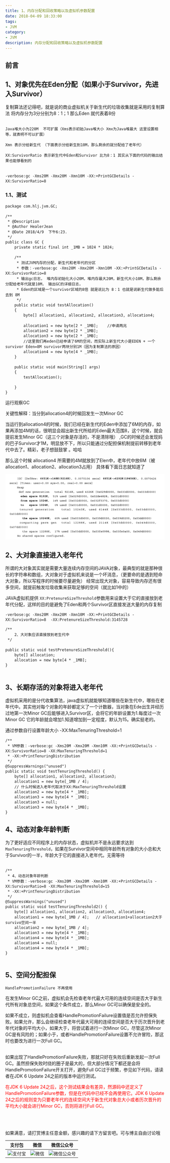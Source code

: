 ```yaml
---
title: 1、内存分配和回收策略以及虚拟机参数配置
date: 2018-04-09 18:33:00
tags: 
- JVM
category: 
- JVM
description: 内存分配和回收策略以及虚拟机参数配置
---
```

<!-- image url 
https://raw.githubusercontent.com/HealerJean123/HealerJean123.github.io/master/blogImages
　　首行缩进
<font color="red">  </font>
-->

## 前言


## 1、对象优先在Eden分配（如果小于Survivor，先进入Survivor）

复制算法还记得吧，就是说的商业虚拟机关于新生代的垃圾收集就是采用的复制算法 将内存分为3分分别为8：1；1 那么Eden 就代表着8份


```

Java堆大小为220M  不可扩展（Xms表示初始Java堆大小 Xmx为Java堆最大 这里设置相等，就表明不可以扩展） 

Xmn 表示分给新生代 （下面表示分给新生到10M，那么剩余的就分配给了老年代）

XX:SurvivorRatio 表示新生代中Eden和Survivor 比为8：1 其实从下面的代码的输出结果也能够看到的


-verbose:gc -Xms20M -Xmx20M -Xmn10M -XX:+PrintGCDetails -XX:SurvivorRatio=8

```
### 1.1、测试


```
package com.hlj.jvm.GC;

/**
 * @Description
 * @Author HealerJean
 * @Date 2018/4/9  下午6:23.
 */
public class GC {
    private static final int _1MB = 1024 * 1024;

    /**
     * 测试JVM内存的分配，新生代和老年代的分区
     * 参数：-verbose:gc -Xms20M -Xmx20M -Xmn10M -XX:+PrintGCDetails -XX:SurvivorRatio=8
     * 输出gc日志， 堆内存初始化大小20M，堆内存最大20M，新生代大小10M，那么剩余分配给老年代就是10M， 输出GC的详细日志，
     * Eden的区域是一个survivor区域的8倍 就是说比为 8：1 也就是说新生代做多能后去到 8M
     */
    public static void testAllocation()
    {
        byte[] allocation1, allocation2, allocation3, allocation4;

        allocation1 = new byte[2 * _1MB];    //申请两兆
        allocation2 = new byte[2 * _1MB];
        allocation3 = new byte[2 * _1MB];
        //这里我们再eden已经申请了6M的空间，而实际上新生代大小是EDEN + 一个survivor Eden=8M survivor两块分别1M（因为复制算法的原因）
        allocation4 = new byte[4 * _1MB];
    }

    public static void main(String[] args)
    {
        testAllocation();

    }
}

```
运行观察GC


关键性解释：当分到allocation4的时候回发生一次Minor GC

当运行到allocation4的时候，我们已经在新生代的Eden中添加了6M的内存，如果再添加4M的话，很明显会超出新生代所给的Eden最大范围8，这个时候，就会提前发生Minor GC（这三个对象是存活的，不是清除哦） ,GC的时候还会发现妈的巴子Survivor才1M，明显放不下，所以只能通过分配担保机制提前转移到老年代中去了。精彩，老子想鼓鼓掌 。哈哈

那么这个时候 allocation4 所需要的4M就放到了Elen中，老年代中放6M（被allocation1、allocation2、allocation3占用） 具体看下面日志就知道了



![WX20180409-190537@2x](markdownImage/WX20180409-190537@2x.png)



## 2、大对象直接进入老年代


所谓的大对象其实就是需要大量连续内存空间的JAVA对象，最典型的就是那种很长的字符串和数组，大对象对于虚拟机来说是一个坏消息，（更要命的是遇到短命大对象，所以写程序的时候要尽量避免） 经常出现大对象，容易导致内存还有很多空间，就提前触发垃圾收集来获取足够的空间（就比如1中的）

JAVA虚拟机提供 `XX:PretenureSizeThreshold`参数用来设置大于它的直接放到老年代分配，这样的目的是避免了Eden和两个Survivor区直接发送大量的内存复制


```
-verbose:gc -Xms20M -Xmx20M -Xmn10M -XX:+PrintGCDetails -XX:SurvivorRatio=8  -XX:PretenureSizeThreshold:3145728
```

```
/**
    2、大对象应该直接放到老生代中
 */

public static void testPretenureSizeThreshold(){
    byte[] allocation;
    allocation = new byte[4 * _1MB];
}


```
## 3、长期存活的对象将进入老年代

虚拟机采用的是分代收集算法，java虚拟机就能够知道哪些在新生代中，哪些在老年代中。其实他对每个对象的年龄都定义了一个计数器，当对象在Ede出生并经历过地第一次Minor GC后能够进入Survivor区，会将它的年龄设置为1.每度过一次Minor GC 它的年龄就会增加1.知道增加到一定程度，默认为15。确实挺老的。

通过参数自行设置年龄大小 -XX:MaxTenuringThreshold=1


```
/**
 * VM参数：-verbose:gc -Xms20M -Xmx20M -Xmn10M -XX:+PrintGCDetails -XX:SurvivorRatio=8 -XX:MaxTenuringThreshold=1
 * -XX:+PrintTenuringDistribution
 */
@SuppressWarnings("unused")
public static void testTenuringThreshold() {
    byte[] allocation1, allocation2, allocation3;
    allocation1 = new byte[_1MB / 4];
    // 什么时候进入老年代取决于XX:MaxTenuringThreshold设置
    allocation2 = new byte[4 * _1MB];
    allocation3 = new byte[4 * _1MB];
    allocation3 = null;
    allocation3 = new byte[4 * _1MB];
}

```


## 4、动态对象年龄判断

为了更好适应不同程序上的内存状态，虚拟机并不是永远要求达到`MaxTenuringThreshold`，如果在Survivor空间中相同年龄所有对象的大小总和大于Survivor的一半，年龄大于它的直接进入老年代。无需等待


```

/**
 * 4、动态对象年龄判断
 * VM参数：-verbose:gc -Xms20M -Xmx20M -Xmn10M -XX:+PrintGCDetails -XX:SurvivorRatio=8 -XX:MaxTenuringThreshold=15
 * -XX:+PrintTenuringDistribution
 */
@SuppressWarnings("unused")
public static void testTenuringThreshold2() {
    byte[] allocation1, allocation2, allocation3, allocation4;
    allocation1 = new byte[_1MB / 4];   // allocation1+allocation2大于survivo空间一半
    allocation2 = new byte[_1MB / 4];
    allocation3 = new byte[4 * _1MB];
    allocation4 = new byte[4 * _1MB];
    allocation4 = null;
    allocation4 = new byte[4 * _1MB];
}


```

## 5、空间分配担保 

```
HandlePromotionFailure 不再使用
```

在发生Minor GC之前，虚拟机会先检查老年代最大可用的连续空间是否大于新生代所有对象总空间，如果这个条件成立，那么Minor GC可以确保是安全的。<br/>

如果不成立，则虚拟机会查看HandlePromotionFailure设置值是否允许担保失败。如果允许，那么会继续检查老年代最大可用的连续空间是否大于历次晋升到老年代对象的平均大小，如果大于，将尝试着进行一次Minor GC，尽管这次Minor GC是有风险的；如果小于，或者HandlePromotionFailure设置不允许冒险，那这时也要改为进行一次Full GC。

<br/>
如果出现了HandlePromotionFailure失败，那就只好在失败后重新发起一次Full GC。虽然担保失败时绕的圈子是最大的，但大部分情况下都还是会将HandlePromotionFailure开关打开，避免Full GC过于频繁，参见如下代码，请读者在JDK 6 Update 24之前的版本中运行测试。
<br/>

<font color="red"> 在JDK 6 Update 24之后，这个测试结果会有差异，然源码中还定义了HandlePromotionFailure参数，但是在代码中已经不会再使用它。JDK 6 Update 24之后的规则变为只要老年代的连续空间大于新生代对象总大小或者历次晋升的平均大小就会进行Minor GC，否则将进行Full GC。 </font>



<br/><br/><br/>
如果满意，请打赏博主任意金额，感兴趣的请下方留言吧。可与博主自由讨论哦

|支付包 | 微信|微信公众号|
|:-------:|:-------:|:------:|
|![支付宝](https://raw.githubusercontent.com/HealerJean123/HealerJean123.github.io/master/assets/img/tctip/alpay.jpg) | ![微信](https://raw.githubusercontent.com/HealerJean123/HealerJean123.github.io/master/assets/img/tctip/weixin.jpg)|![微信公众号](https://raw.githubusercontent.com/HealerJean123/HealerJean123.github.io/master/assets/img/my/qrcode_for_gh_a23c07a2da9e_258.jpg)|




<!-- Gitalk 评论 start  -->

<link rel="stylesheet" href="https://unpkg.com/gitalk/dist/gitalk.css">
<script src="https://unpkg.com/gitalk@latest/dist/gitalk.min.js"></script> 
<div id="gitalk-container"></div>    
 <script type="text/javascript">
    var gitalk = new Gitalk({
		clientID: `1d164cd85549874d0e3a`,
		clientSecret: `527c3d223d1e6608953e835b547061037d140355`,
		repo: `HealerJean123.github.io`,
		owner: 'HealerJean123',
		admin: ['HealerJean123'],
		id: 'HWVJQwNNLpJ2XsQH',
    });
    gitalk.render('gitalk-container');
</script> 

<!-- Gitalk end -->

